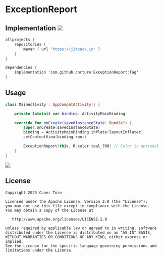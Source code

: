 # ExceptionReport

## Implementation [![](https://jitpack.io/v/cnrture/ExceptionReport.svg)](https://jitpack.io/#cnrture/ExceptionReport)
```kotlin
allprojects { 
    repositories {
        maven { url "https://jitpack.io" }
    }
}

dependencies {
    implementation 'com.github.cnrture:ExceptionReport:Tag'
}
```

## Usage
```kotlin
class MainActivity : AppCompatActivity() {

    private lateinit var binding: ActivityMainBinding

    override fun onCreate(savedInstanceState: Bundle?) {
        super.onCreate(savedInstanceState)
        binding = ActivityMainBinding.inflate(layoutInflater)
        setContentView(binding.root)

        ExceptionReport(this, R.color.teal_700) // Color is optional
    }
}
```

<img src="https://user-images.githubusercontent.com/29903779/227750365-f650bd85-c915-40c7-9b89-3ebe98691585.gif"/>

## License

```
Copyright 2023 Caner Türe

Licensed under the Apache License, Version 2.0 (the "License");
you may not use this file except in compliance with the License.
You may obtain a copy of the License at

   http://www.apache.org/licenses/LICENSE-2.0

Unless required by applicable law or agreed to in writing, software
distributed under the License is distributed on an "AS IS" BASIS,
WITHOUT WARRANTIES OR CONDITIONS OF ANY KIND, either express or implied.
See the License for the specific language governing permissions and
limitations under the License.
```

